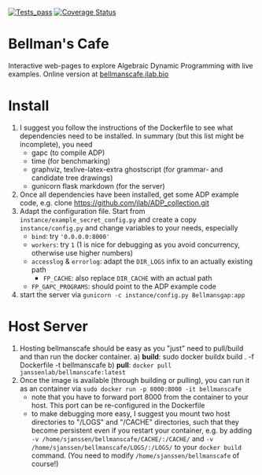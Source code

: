 [![Tests_pass](https://github.com/jlab/bellmanscafe/actions/workflows/codestyle.yml/badge.svg?branch=main)](https://github.com/jlab/bellmanscafe/actions/workflows/codestyle.yml) [![Coverage Status](https://coveralls.io/repos/github/jlab/bellmanscafe/badge.svg?branch=main)](https://coveralls.io/github/jlab/bellmanscafe?branch=main)

# Bellman's Cafe

Interactive web-pages to explore Algebraic Dynamic Programming with live examples. Online version at [bellmanscafe.jlab.bio](http://bellmanscafe.jlab.bio)

# Install

1. I suggest you follow the instructions of the Dockerfile to see what dependencies need to be installed. In summary (but this list might be incomplete), you need
    - gapc (to compile ADP)
    - time (for benchmarking)
    - graphviz, texlive-latex-extra ghostscript (for grammar- and candidate tree drawings)
    - gunicorn flask markdown (for the server)
2. Once all dependencies have been installed, get some ADP example code, e.g. clone https://github.com/jlab/ADP_collection.git
3. Adapt the configuration file. Start from `instance/example_secret_config.py` and create a copy `instance/config.py` and change variables to your needs, especially
    - `bind`: try `'0.0.0.0:8000'`
    - `workers`: try `1` (1 is nice for debugging as you avoid concurrency, otherwise use higher numbers)
    - `accesslog` & `errorlog`: adapt the `DIR_LOGS` infix to an actually existing path
        - `FP_CACHE`: also replace `DIR_CACHE` with an actual path
    - `FP_GAPC_PROGRAMS`: should point to the ADP example code
4. start the server via `gunicorn -c instance/config.py Bellmansgap:app`

# Host Server

1. Hosting bellmanscafe should be easy as you "just" need to pull/build and than run the docker container.
    a) **build**: sudo docker buildx build . -f Dockerfile -t bellmanscafe
    b) **pull**: `docker pull janssenlab/bellmanscafe:latest`
2. Once the image is available (through building or pulling), you can run it as an container via `sudo docker run -p 8000:8000 -it bellmanscafe`
    - note that you have to forward port 8000 from the container to your host. This port can be re-configured in the Dockerfile
    - to make debugging more easy, I suggest you mount two host directories to "/LOGS" and "/CACHE" directories, such that they become persistent even if you restart your container, e.g. by adding `-v /home/sjanssen/bellmanscafe/CACHE/:/CACHE/` and `-v /home/sjanssen/bellmanscafe/LOGS/:/LOGS/` to your `docker build` command. (You need to modify `/home/sjanssen/bellmanscafe` of course!)